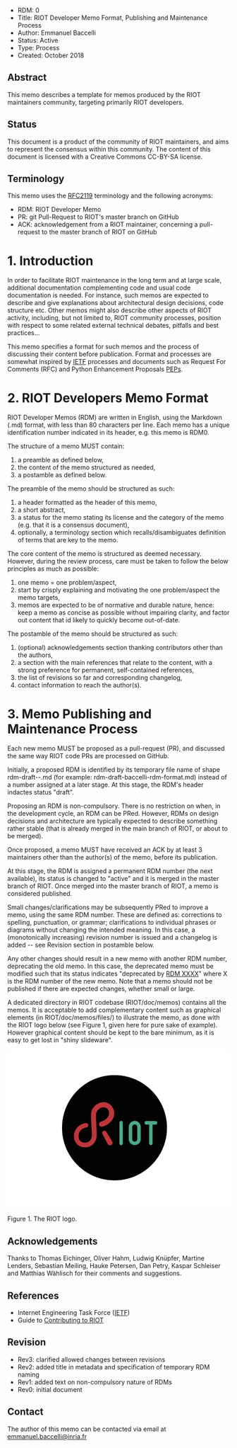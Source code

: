 
- RDM: 0
- Title: RIOT Developer Memo Format, Publishing and Maintenance Process
- Author: Emmanuel Baccelli
- Status: Active
- Type: Process
- Created: October 2018

## Abstract

This memo describes a template for memos produced by the RIOT maintainers
community, targeting primarily RIOT developers.

## Status

This document is a product of the community of RIOT maintainers, and aims to
represent the consensus within this community. The content of this document is
licensed with a Creative Commons CC-BY-SA license.

## Terminology

This memo uses the [RFC2119](https://www.ietf.org/rfc/rfc2119.txt) terminology
and the following acronyms:

- RDM: RIOT Developer Memo
- PR: git Pull-Request to RIOT's master branch on GitHub
- ACK: acknowledgement from a RIOT maintainer, concerning a pull-request to the
master branch of RIOT on GitHub

# 1. Introduction

In order to facilitate RIOT maintenance in the long term and at large scale,
additional documentation complementing code and usual code documentation is
needed. For instance, such memos are expected to describe and give explanations
about architectural design decisions, code structure etc. Other memos might
also describe other aspects of RIOT activity, including, but not limited to,
RIOT community processes, position with respect to some related external
technical debates, pitfalls and best practices...

This memo specifies a format for such memos and the process of discussing their
content before publication. Format and processes are somewhat inspired by
[IETF](http://ietf.org/) processes and documents such as Request For Comments
(RFC) and Python Enhancement Proposals [PEPs](https://www.python.org/dev/peps/).

# 2. RIOT Developers Memo Format

RIOT Developer Memos (RDM) are written in English, using the Markdown (.md)
format, with less than 80 characters per line. Each memo has a unique
identification number indicated in its header,
e.g. this memo is RDM0.

The structure of a memo MUST contain:

1. a preamble as defined below,
2. the content of the memo structured as needed,
3. a postamble as defined below.

The preamble of the memo should be structured as such:

1. a header formatted as the header of this memo,
2. a short abstract,
3. a status for the memo stating its license and the category of the memo (e.g.
that it is a consensus document),
4. optionally, a terminology section which recalls/disambiguates definition of
terms that are key to the memo.

The core content of the memo is structured as deemed necessary. However, during
the review process, care must be taken to follow the below principles as much
as possible:

1. one memo = one problem/aspect,
2. start by crisply explaining and motivating the one problem/aspect the memo
targets,
3. memos are expected to be of normative and durable nature, hence: keep a memo
as concise as possible without impairing clarity, and factor out content that
id likely to quickly become out-of-date.

The postamble of the memo should be structured as such:

1. (optional) acknowledgements section thanking contributors other than the
authors,
2. a section with the main references that relate to the content, with a strong
preference for permanent, self-contained references,
3. the list of revisions so far and corresponding changelog,
4. contact information to reach the author(s).

# 3. Memo Publishing and Maintenance Process

Each new memo MUST be proposed as a pull-request (PR),
and discussed the same way RIOT code PRs are processed on GitHub.

Initially, a proposed RDM is identified by its temporary file name
of shape rdm-draft-<author>-<topic>.md (for
example: rdm-draft-baccelli-rdm-format.md) instead of a number
assigned at a later stage.
At this stage, the RDM's header indactes status "draft".

Proposing an RDM is non-compulsory. There is no restriction on when, in the
development cycle, an RDM can be PRed. However, RDMs on design decisions and
architecture are typically expected to describe something rather stable (that is
already merged in the main branch of RIOT, or about to be merged).

Once proposed, a memo MUST have received an ACK by at least 3 maintainers other
than the author(s) of the memo, before its publication.

At this stage, the RDM is assigned a permanent RDM number (the next available),
its status is changed to "active" and it is merged in the master branch of RIOT.
Once merged into the master branch of RIOT, a memo is considered published.

Small changes/clarifications may be subsequently PRed to improve a memo, using
the same RDM number. These are defined as: corrections to spelling,
punctuation, or grammar; clarifications to individual phrases or diagrams
without changing the intended meaning. In this case, a (monotonically
increasing) revision number is issued and a changelog is added -- see Revision
section in postamble below.

Any other changes should result in a new memo with another RDM number,
deprecating the old memo. In this case, the deprecated memo must be modified
such that its status indicates "deprecated by [RDM XXXX](./rdmXXXX.md)" where X
is the RDM number of the new memo. Note that a memo should not be published if
there are expected changes, whether small or large.

A dedicated directory in RIOT codebase (RIOT/doc/memos) contains all the memos.
It is acceptable to add complementary content such as graphical elements
(in RIOT/doc/memos/files/) to illustrate the memo, as done with the RIOT logo
below (see Figure 1, given here for pure sake of example).
However graphical content should be kept to the bare
minimum, as it is easy to get lost in "shiny slideware".


![Figure 1. RIOT logo.](./files/rdm0000/RIOT-logo.png "RIOT logo")
<p align="justify">
Figure 1. The RIOT logo.
</p>


## Acknowledgements

Thanks to Thomas Eichinger, Oliver Hahm, Ludwig Knüpfer, Martine Lenders,
Sebastian Meiling, Hauke Petersen, Dan Petry, Kaspar Schleiser and
Matthias Wählisch for their comments and suggestions.

## References

- Internet Engineering Task Force ([IETF](http://ietf.org/))
- Guide to [Contributing to RIOT](https://github.com/RIOT-OS/RIOT/wiki/Contributing-to-RIOT)

## Revision

- Rev3: clarified allowed changes between revisions
- Rev2: added title in metadata and specification of temporary RDM naming
- Rev1: added text on non-compulsory nature of RDMs
- Rev0: initial document

## Contact

The author of this memo can be contacted via email at emmanuel.baccelli@inria.fr
